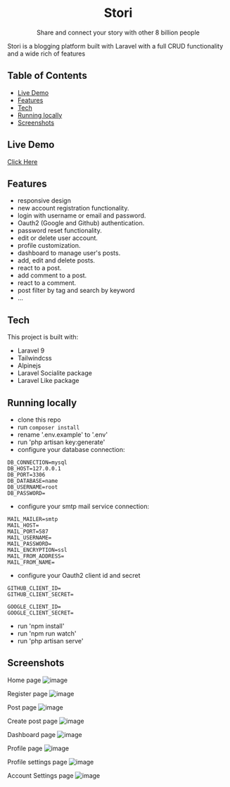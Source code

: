 <h1 align="center" >Stori</h1>
<p align="center" >Share and connect your story with other 8 billion people</p>

Stori is a blogging platform built with Laravel with a full CRUD functionality and a wide rich of features

## Table of Contents

- [Live Demo](#live-demo)
- [Features](#features)
- [Tech](#tech)
- [Running locally](#running-locally)
- [Screenshots](#screenshots)

## Live Demo
[Click Here](http://stori.atwebpages.com)

## Features

- responsive design
- new account registration functionality.
- login with username or email and password.
- Oauth2 (Google and Github) authentication.
- password reset functionality.
- edit or delete user account.
- profile customization.
- dashboard to manage user's posts.
- add, edit and delete posts.
- react to a post.
- add comment to a post.
- react to a comment.
- post filter by tag and search by keyword
- ...

## Tech

This project is built with:

- Laravel 9
- Tailwindcss
- Alpinejs
- Laravel Socialite package
- Laravel Like package

## Running locally

- clone this repo
- run `composer install`
- rename '.env.example' to '.env'
- run 'php artisan key:generate'
- configure your database connection:

```
DB_CONNECTION=mysql
DB_HOST=127.0.0.1
DB_PORT=3306
DB_DATABASE=name
DB_USERNAME=root
DB_PASSWORD=
```


- configure your smtp mail service connection:

```
MAIL_MAILER=smtp
MAIL_HOST=
MAIL_PORT=587
MAIL_USERNAME=
MAIL_PASSWORD=
MAIL_ENCRYPTION=ssl
MAIL_FROM_ADDRESS=
MAIL_FROM_NAME=
```

- configure your Oauth2 client id and secret
```
GITHUB_CLIENT_ID=
GITHUB_CLIENT_SECRET=

GOOGLE_CLIENT_ID=
GOOGLE_CLIENT_SECRET=
```

- run 'npm install'
- run 'npm run watch'
- run 'php artisan serve'

## Screenshots

Home page
![image](screenshots/home.png)

Register page
![image](screenshots/register.png)

Post page
![image](screenshots/post.png)

Create post page
![image](screenshots/create.png)

Dashboard page
![image](screenshots/dashboard.png)

Profile page
![image](screenshots/profile.png)

Profile settings page
![image](screenshots/setting_profile.png)

Account Settings page
![image](screenshots/setting_account.png)
